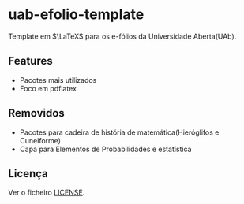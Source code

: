 # uab-efolio-template

Template em $\LaTeX$ para os e-fólios da Universidade Aberta(UAb).

## Features

- Pacotes mais utilizados
- Foco em pdflatex

## Removidos

- Pacotes para cadeira de história de matemática(Hieróglifos e Cuneiforme)
- Capa para Elementos de Probabilidades e estatística

## Licença

Ver o ficheiro [LICENSE](LICENSE).
